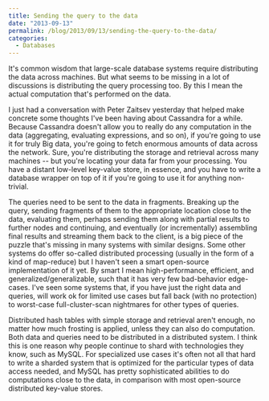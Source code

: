 ```yaml
---
title: Sending the query to the data
date: "2013-09-13"
permalink: /blog/2013/09/13/sending-the-query-to-the-data/
categories:
  - Databases
---
```


It's common wisdom that large-scale database systems require distributing the data across machines. But what seems to be missing in a lot of discussions is distributing the query processing too. By this I mean the actual computation that's performed on the data. 

I just had a conversation with Peter Zaitsev yesterday that helped make concrete some thoughts I've been having about Cassandra for a while. Because Cassandra doesn't allow you to really do any computation in the data (aggregating, evaluating expressions, and so on), if you're going to use it for truly Big data, you're going to fetch enormous amounts of data across the network. Sure, you're distributing the storage and retrieval across many machines -- but you're locating your data far from your processing. You have a distant low-level key-value store, in essence, and you have to write a database wrapper on top of it if you're going to use it for anything non-trivial. 

The queries need to be sent to the data in fragments. Breaking up the query, sending fragments of them to the appropriate location close to the data, evaluating them, perhaps sending them along with partial results to further nodes and continuing, and eventually (or incrementally) assembling final results and streaming them back to the client, is a big piece of the puzzle that's missing in many systems with similar designs. Some other systems do offer so-called distributed processing (usually in the form of a kind of map-reduce) but I haven't seen a smart open-source implementation of it yet. By smart I mean high-performance, efficient, and generalized/generalizable, such that it has very few bad-behavior edge-cases. I've seen some systems that, if you have just the right data and queries, will work ok for limited use cases but fall back (with no protection) to worst-case full-cluster-scan nightmares for other types of queries. 

Distributed hash tables with simple storage and retrieval aren't enough, no matter how much frosting is applied, unless they can also do computation. Both data and queries need to be distributed in a distributed system. I think this is one reason why people continue to shard with technologies they know, such as MySQL. For specialized use cases it's often not all that hard to write a sharded system that is optimized for the particular types of data access needed, and MySQL has pretty sophisticated abilities to do computations close to the data, in comparison with most open-source distributed key-value stores.

